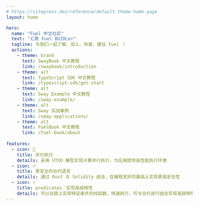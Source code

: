 ```yaml
---
# https://vitepress.dev/reference/default-theme-home-page
layout: home

hero:
  name: "Fuel 中文社区"
  text: "汇聚 Fuel BUIDLer"
  tagline: 与我们一起了解、加入、热爱、建设 Fuel ！
  actions:
    - theme: brand
      text: SwayBook 中文教程
      link: /swaybook/introduction
    - theme: alt
      text: TypeScript SDK 中文教程
      link: /typescript-sdk/get-start
    - theme: alt
      text: Sway Example 中文教程
      link: /sway-example/
    - theme: alt
      text: Sway 实战案例
      link: /sway-applications/
    - theme: alt
      text: FuelBook 中文教程
      link: /fuel-book/about
      
features:
  - icon: 🎉
    title: 并行执行
    details: 采用 UTXO 模型实现计算并行执行，为应用提供高性能执行环境
  - icon: 🔥
    title: 更安全的合约语言
    details: 通过 Rust 与 Solidity 结合，在编程友好的基础上实现更高安全性
  - icon: ⚡️
    title: predicates：实现高级特性
    details: 可以在链上实现特定条件的纯函数，快速执行，可与合约进行结合实现高级特性
---
```


